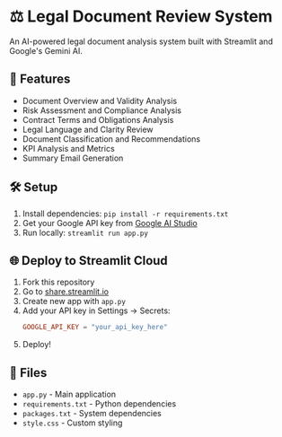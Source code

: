 # ⚖️ Legal Document Review System

An AI-powered legal document analysis system built with Streamlit and Google's Gemini AI.

## 🚀 Features

- Document Overview and Validity Analysis
- Risk Assessment and Compliance Analysis
- Contract Terms and Obligations Analysis
- Legal Language and Clarity Review
- Document Classification and Recommendations
- KPI Analysis and Metrics
- Summary Email Generation

## 🛠️ Setup

1. Install dependencies: `pip install -r requirements.txt`
2. Get your Google API key from [Google AI Studio](https://makersuite.google.com/app/apikey)
3. Run locally: `streamlit run app.py`

## 🌐 Deploy to Streamlit Cloud

1. Fork this repository
2. Go to [share.streamlit.io](https://share.streamlit.io)
3. Create new app with `app.py`
4. Add your API key in Settings → Secrets:
   ```toml
   GOOGLE_API_KEY = "your_api_key_here"
   ```
5. Deploy!

## 📁 Files

- `app.py` - Main application
- `requirements.txt` - Python dependencies
- `packages.txt` - System dependencies
- `style.css` - Custom styling
